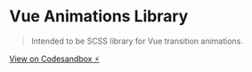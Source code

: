 # Vue Animations Library
> Intended to be SCSS library for Vue transition animations.

[View on Codesandbox ⚡️](https://codesandbox.io/s/kind-galileo-wph9bh)

